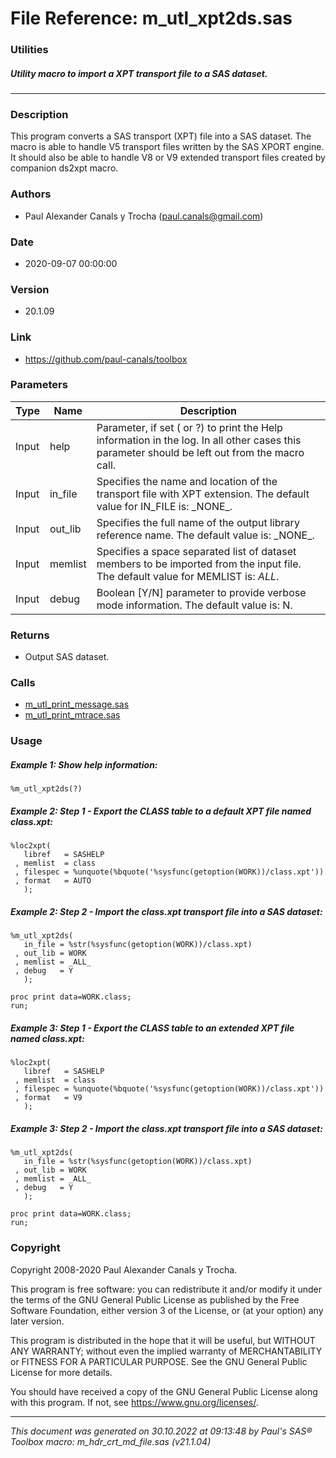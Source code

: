 # File Reference: m_utl_xpt2ds.sas

### Utilities

##### Utility macro to import a XPT transport file to a SAS dataset.

***

### Description
This program converts a SAS transport (XPT) file into a SAS dataset. The macro is able to handle V5 transport files written by the SAS XPORT engine. It should also be able to handle V8 or V9 extended transport files created by companion ds2xpt macro.

### Authors
* Paul Alexander Canals y Trocha (paul.canals@gmail.com)

### Date
* 2020-09-07 00:00:00

### Version
* 20.1.09

### Link
* https://github.com/paul-canals/toolbox

### Parameters
| Type | Name | Description |
| ---- | ---- | ----------- |
| Input | help | Parameter, if set ( or ?) to print the Help information in the log. In all other cases this parameter should be left out from the macro call. |
| Input | in_file | Specifies the name and location of the transport file with XPT extension. The default value for IN_FILE is: \_NONE\_. |
| Input | out_lib | Specifies the full name of the output library reference name. The default value is: \_NONE\_. |
| Input | memlist | Specifies a space separated list of dataset members to be imported from the input file. The default value for MEMLIST is: _ALL_. |
| Input | debug | Boolean [Y/N] parameter to provide verbose mode information. The default value is: N. |

### Returns
* Output SAS dataset.

### Calls
* [m_utl_print_message.sas](m_utl_print_message.md)
* [m_utl_print_mtrace.sas](m_utl_print_mtrace.md)

### Usage

##### Example 1: Show help information:
```sas
%m_utl_xpt2ds(?)
```

##### Example 2: Step 1 - Export the CLASS table to a default XPT file named class.xpt:
```sas
%loc2xpt(
   libref   = SASHELP
 , memlist  = class
 , filespec = %unquote(%bquote('%sysfunc(getoption(WORK))/class.xpt'))
 , format   = AUTO
   );
```

##### Example 2: Step 2 - Import the class.xpt transport file into a SAS dataset:
```sas
%m_utl_xpt2ds(
   in_file = %str(%sysfunc(getoption(WORK))/class.xpt)
 , out_lib = WORK
 , memlist = _ALL_
 , debug   = Y
   );

proc print data=WORK.class;
run;
```

##### Example 3: Step 1 - Export the CLASS table to an extended XPT file named class.xpt:
```sas
%loc2xpt(
   libref   = SASHELP
 , memlist  = class
 , filespec = %unquote(%bquote('%sysfunc(getoption(WORK))/class.xpt'))
 , format   = V9
   );
```

##### Example 3: Step 2 - Import the class.xpt transport file into a SAS dataset:
```sas
%m_utl_xpt2ds(
   in_file = %str(%sysfunc(getoption(WORK))/class.xpt)
 , out_lib = WORK
 , memlist = _ALL_
 , debug   = Y
   );

proc print data=WORK.class;
run;
```

### Copyright
Copyright 2008-2020 Paul Alexander Canals y Trocha. 
 
This program is free software: you can redistribute it and/or modify 
it under the terms of the GNU General Public License as published by 
the Free Software Foundation, either version 3 of the License, or 
(at your option) any later version. 
 
This program is distributed in the hope that it will be useful, 
but WITHOUT ANY WARRANTY; without even the implied warranty of 
MERCHANTABILITY or FITNESS FOR A PARTICULAR PURPOSE. See the 
GNU General Public License for more details. 
 
You should have received a copy of the GNU General Public License 
along with this program. If not, see <https://www.gnu.org/licenses/>. 


***
*This document was generated on 30.10.2022 at 09:13:48  by Paul's SAS&reg; Toolbox macro: m_hdr_crt_md_file.sas (v21.1.04)*
